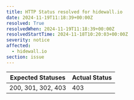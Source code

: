 ```yaml
---
title: HTTP Status resolved for hidewall.io
date: 2024-11-19T11:18:39+00:00Z
resolved: True
resolvedWhen: 2024-11-19T11:18:39+00:00Z
resolvedStartTime: 2024-11-18T10:20:03+00:00Z
severity: notice
affected:
  - hidewall.io
section: issue
---
```


| Expected Statuses | Actual Status  |
|-------------------|----------------|
| 200, 301, 302, 403 | 403 |
